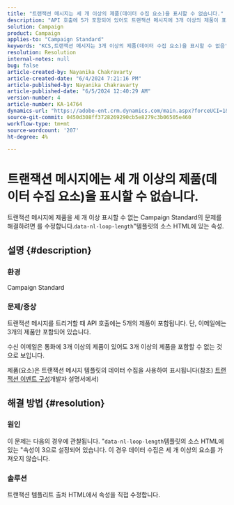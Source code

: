 ```yaml
---
title: "트랜잭션 메시지는 세 개 이상의 제품(데이터 수집 요소)을 표시할 수 없습니다."
description: "API 호출에 5가 포함되어 있어도 트랜잭션 메시지에 3개 이상의 제품이 표시되지 않는 ACS의 문제를 해결하는 방법에 대해 알아봅니다."
solution: Campaign
product: Campaign
applies-to: "Campaign Standard"
keywords: "KCS,트랜잭션 메시지는 3개 이상의 제품(데이터 수집 요소)을 표시할 수 없음"
resolution: Resolution
internal-notes: null
bug: false
article-created-by: Nayanika Chakravarty
article-created-date: "6/4/2024 7:21:16 PM"
article-published-by: Nayanika Chakravarty
article-published-date: "6/5/2024 12:40:29 AM"
version-number: 4
article-number: KA-14764
dynamics-url: "https://adobe-ent.crm.dynamics.com/main.aspx?forceUCI=1&pagetype=entityrecord&etn=knowledgearticle&id=9ec63c9b-a722-ef11-840a-000d3a372703"
source-git-commit: 0450d308ff3728269290cb5e8279c3b06505e460
workflow-type: tm+mt
source-wordcount: '207'
ht-degree: 4%

---
```


# 트랜잭션 메시지에는 세 개 이상의 제품(데이터 수집 요소)을 표시할 수 없습니다.


트랜잭션 메시지에 제품을 세 개 이상 표시할 수 없는 Campaign Standard의 문제를 해결하려면 를 수정합니다.`data-nl-loop-length`&quot;템플릿의 소스 HTML에 있는 속성.

## 설명 {#description}


### <b>환경</b>

Campaign Standard

### <b>문제/증상</b>

트랜잭션 메시지를 트리거할 때 API 호출에는 5개의 제품이 포함됩니다. 단, 이메일에는 3개의 제품만 포함되어 있습니다.

수신 이메일은 통화에 3개 이상의 제품이 있어도 3개 이상의 제품을 포함할 수 없는 것으로 보입니다.

제품(요소)은 트랜잭션 메시지 템플릿의 데이터 수집을 사용하여 표시됩니다(참조) [트랜잭션 이벤트 구성](https://experienceleague.adobe.com/docs/campaign-standard/using/communication-channels/transactional-messaging/event-configuration/configuring-transactional-event.html?lang=en)개발자 설명서에서)


## 해결 방법 {#resolution}


### <b>원인</b>

이 문제는 다음의 경우에 관찰됩니다. &quot;`data-nl-loop-length`템플릿의 소스 HTML에 있는 &quot;속성이 3으로 설정되어 있습니다. 이 경우 데이터 수집은 세 개 이상의 요소를 가져오지 않습니다.

### <b>솔루션</b>

트랜잭션 템플리트 출처 HTML에서 속성을 직접 수정합니다.
